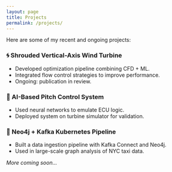 ```yaml
---
layout: page
title: Projects
permalink: /projects/
---
```


Here are some of my recent and ongoing projects:

### 🌀 Shrouded Vertical-Axis Wind Turbine
- Developed optimization pipeline combining CFD + ML.
- Integrated flow control strategies to improve performance.
- Ongoing: publication in review.

### 🧠 AI-Based Pitch Control System
- Used neural networks to emulate ECU logic.
- Deployed system on turbine simulator for validation.

### 🔗 Neo4j + Kafka Kubernetes Pipeline
- Built a data ingestion pipeline with Kafka Connect and Neo4j.
- Used in large-scale graph analysis of NYC taxi data.

*More coming soon...*
